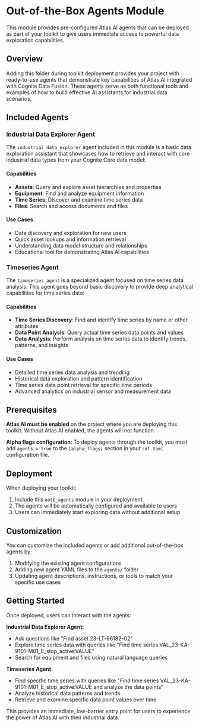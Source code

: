 # Out-of-the-Box Agents Module

This module provides pre-configured Atlas AI agents that can be deployed as part of your toolkit to give users immediate access to powerful data exploration capabilities.

## Overview

Adding this folder during toolkit deployment provides your project with ready-to-use agents that demonstrate key capabilities of Atlas AI integrated with Cognite Data Fusion. These agents serve as both functional tools and examples of how to build effective AI assistants for industrial data scenarios.


## Included Agents

### Industrial Data Explorer Agent

The `industrial_data_explorer` agent included in this module is a basic data exploration assistant that showcases how to retrieve and interact with core industrial data types from your Cognite Core data model:

#### Capabilities

- **Assets**: Query and explore asset hierarchies and properties
- **Equipment**: Find and analyze equipment information
- **Time Series**: Discover and examine time series data
- **Files**: Search and access documents and files

#### Use Cases

- Data discovery and exploration for new users
- Quick asset lookups and information retrieval
- Understanding data model structure and relationships
- Educational tool for demonstrating Atlas AI capabilities

### Timeseries Agent

The `timeseries_agent` is a specialized agent focused on time series data analysis. This agent goes beyond basic discovery to provide deep analytical capabilities for time series data:

#### Capabilities
- **Time Series Discovery**: Find and identify time series by name or other attributes
- **Data Point Analysis**: Query actual time series data points and values
- **Data Analysis**: Perform analysis on time series data to identify trends, patterns, and insights

#### Use Cases
- Detailed time series data analysis and trending
- Historical data exploration and pattern identification
- Time series data point retrieval for specific time periods
- Advanced analytics on industrial sensor and measurement data

## Prerequisites

**Atlas AI must be enabled** on the project where you are deploying this toolkit. Without Atlas AI enabled, the agents will not function.

**Alpha flags configuration**: To deploy agents through the toolkit, you must add `agents = true` to the `[alpha_flags]` section in your `cdf.toml` configuration file.

## Deployment

When deploying your toolkit:

1. Include this `ootb_agents` module in your deployment
2. The agents will be automatically configured and available to users
3. Users can immediately start exploring data without additional setup

## Customization

You can customize the included agents or add additional out-of-the-box agents by:

1. Modifying the existing agent configurations
2. Adding new agent YAML files to the `agents/` folder
3. Updating agent descriptions, instructions, or tools to match your specific use cases

## Getting Started

Once deployed, users can interact with the agents:

**Industrial Data Explorer Agent:**

- Ask questions like "Find asset 23-LT-96182-02"
- Explore time series data with queries like "Find time series VAL_23-KA-9101-M01_E_stop_active:VALUE"
- Search for equipment and files using natural language queries

**Timeseries Agent:**
- Find specific time series with queries like "Find time series VAL_23-KA-9101-M01_E_stop_active:VALUE and analyze the data points"
- Analyze historical data patterns and trends
- Retrieve and examine specific data point values over time

This provides an immediate, low-barrier entry point for users to experience the power of Atlas AI with their industrial data. 